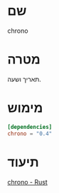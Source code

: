 # שם
chrono

# מטרה
תאריך ושעה.

# מימוש

```toml
[dependencies]
chrono = "0.4"
```

# תיעוד
[chrono - Rust](https://docs.rs/chrono/latest/chrono/index.html)